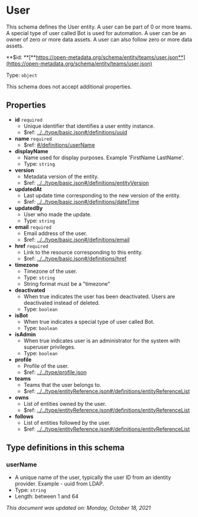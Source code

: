 # User

This schema defines the User entity. A user can be part of 0 or more teams. A special type of user called Bot is used for automation. A user can be an owner of zero or more data assets. A user can also follow zero or more data assets.

**$id: **[**https://open-metadata.org/schema/entity/teams/user.json**](https://open-metadata.org/schema/entity/teams/user.json)

Type: `object`

This schema does not accept additional properties.

## Properties

* **id** `required`
  * Unique identifier that identifies a user entity instance.
  * $ref: [../../type/basic.json#/definitions/uuid](../types/basic.md#uuid)
* **name** `required`
  * $ref: [#/definitions/userName](user.md#username)
* **displayName**
  * Name used for display purposes. Example 'FirstName LastName'.
  * Type: `string`
* **version**
  * Metadata version of the entity.
  * $ref: [../../type/basic.json#/definitions/entityVersion](../types/basic.md#entityversion)
* **updatedAt**
  * Last update time corresponding to the new version of the entity.
  * $ref: [../../type/basic.json#/definitions/dateTime](../types/basic.md#datetime)
* **updatedBy**
  * User who made the update.
  * Type: `string`
* **email** `required`
  * Email address of the user.
  * $ref: [../../type/basic.json#/definitions/email](../types/basic.md#email)
* **href** `required`
  * Link to the resource corresponding to this entity.
  * $ref: [../../type/basic.json#/definitions/href](../types/basic.md#href)
* **timezone**
  * Timezone of the user.
  * Type: `string`
  * String format must be a "timezone"
* **deactivated**
  * When true indicates the user has been deactivated. Users are deactivated instead of deleted.
  * Type: `boolean`
* **isBot**
  * When true indicates a special type of user called Bot.
  * Type: `boolean`
* **isAdmin**
  * When true indicates user is an administrator for the system with superuser privileges.
  * Type: `boolean`
* **profile**
  * Profile of the user.
  * $ref: [../../type/profile.json](../types/profile.md)
* **teams**
  * Teams that the user belongs to.
  * $ref: [../../type/entityReference.json#/definitions/entityReferenceList](../types/entityreference.md#entityreferencelist)
* **owns**
  * List of entities owned by the user.
  * $ref: [../../type/entityReference.json#/definitions/entityReferenceList](../types/entityreference.md#entityreferencelist)
* **follows**
  * List of entities followed by the user.
  * $ref: [../../type/entityReference.json#/definitions/entityReferenceList](../types/entityreference.md#entityreferencelist)

## Type definitions in this schema

### userName

* A unique name of the user, typically the user ID from an identity provider. Example - uuid from LDAP.
* Type: `string`
* Length: between 1 and 64

_This document was updated on: Monday, October 18, 2021_

